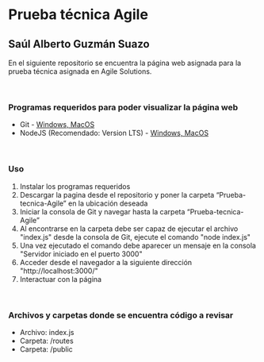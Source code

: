 # Prueba técnica Agile

## **Saúl Alberto Guzmán Suazo**

<p>
En el siguiente repositorio se encuentra la página web asignada para la prueba técnica asignada en Agile Solutions.
</p><br>
<h3>
Programas requeridos para poder visualizar la página web
</h3>
<ul>
    <li>Git - <a href="https://git-scm.com/downloads">Windows, MacOS</a></li>
    <li>NodeJS (Recomendado: Version LTS) - <a href="https://nodejs.org/es/download/">Windows, MacOS</a></li>
</ul><br>
<h3>
Uso
</h3>
<ol>
    <li>Instalar los programas requeridos</li>
    <li>Descargar la pagina desde el repositorio y poner la carpeta “Prueba-tecnica-Agile” en la ubicación deseada</li>
    <li>Iniciar la consola de Git y navegar hasta la carpeta “Prueba-tecnica-Agile”</li>
    <li>Al encontrarse en la carpeta debe ser capaz de ejecutar el archivo "index.js" desde la consola de Git, ejecute el comando "node index.js"</li>
    <li>Una vez ejecutado el comando debe aparecer un mensaje en la consola "Servidor iniciado en el puerto 3000"</li>
    <li>Acceder desde el navegador a la siguiente dirección "http://localhost:3000/"</li>
    <li>Interactuar con la página</li>
</ol><br>
<h3>
Archivos y carpetas donde se encuentra código a revisar
</h3>
<ul>
    <li>Archivo: index.js</li>
    <li>Carpeta: /routes</li>
    <li>Carpeta: /public</li>
</ul>